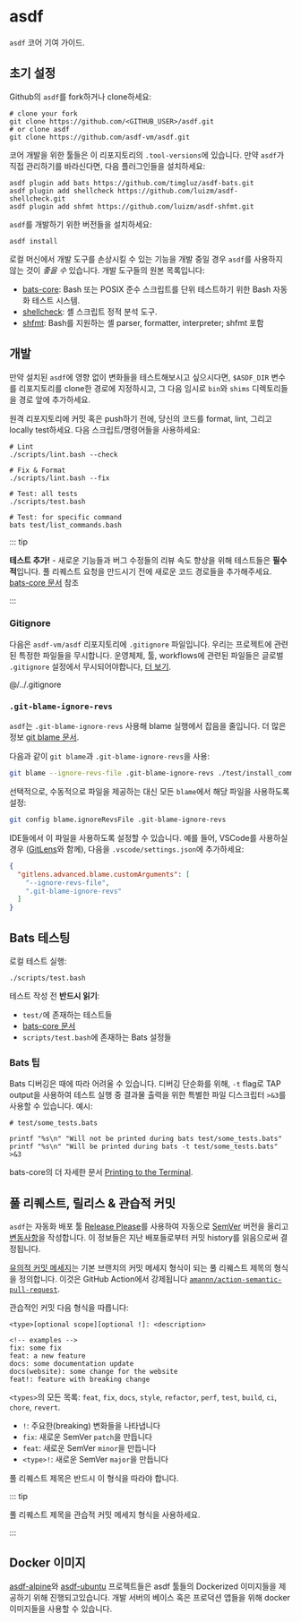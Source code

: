 # asdf

`asdf` 코어 기여 가이드.

## 초기 설정

Github의 `asdf`를 fork하거나 clone하세요:

```shell
# clone your fork
git clone https://github.com/<GITHUB_USER>/asdf.git
# or clone asdf
git clone https://github.com/asdf-vm/asdf.git
```

코어 개발을 위한 툴들은 이 리포지토리의 `.tool-versions`에 있습니다. 만약 `asdf`가 직접 관리하기를 바라신다면, 다음 플러그인들을 설치하세요:

```shell
asdf plugin add bats https://github.com/timgluz/asdf-bats.git
asdf plugin add shellcheck https://github.com/luizm/asdf-shellcheck.git
asdf plugin add shfmt https://github.com/luizm/asdf-shfmt.git
```

`asdf`를 개발하기 위한 버전들을 설치하세요:

```shell
asdf install
```

로컬 머신에서 개발 도구를 손상시킬 수 있는 기능을 개발 중일 경우 `asdf`를 사용하지 않는 것이 _좋을 수_ 있습니다. 개발 도구들의 원본 목록입니다:

- [bats-core](https://github.com/bats-core/bats-core): Bash 또는 POSIX 준수 스크립트를 단위 테스트하기 위한 Bash 자동화 테스트 시스템.
- [shellcheck](https://github.com/koalaman/shellcheck): 셸 스크립트 정적 분석 도구.
- [shfmt](https://github.com/mvdan/sh): Bash를 지원하는 셸 parser, formatter, interpreter; shfmt 포함

## 개발

만약 설치된 `asdf`에 영향 없이 변화들을 테스트해보시고 싶으시다면, `$ASDF_DIR` 변수를 리포지토리를 clone한 경로에 지정하시고, 그 다음 임시로 `bin`와 `shims` 디렉토리들을 경로 앞에 추가하세요.

원격 리포지토리에 커밋 혹은 push하기 전에, 당신의 코드를 format, lint, 그리고 locally test하세요. 다음 스크립트/명령어들을 사용하세요:

```shell
# Lint
./scripts/lint.bash --check

# Fix & Format
./scripts/lint.bash --fix

# Test: all tests
./scripts/test.bash

# Test: for specific command
bats test/list_commands.bash
```

::: tip

**테스트 추가!** - 새로운 기능들과 버그 수정들의 리뷰 속도 향상을 위해 테스트들은 **필수적**입니다. 풀 리퀘스트 요청을 만드시기 전에 새로운 코드 경로들을 추가해주세요. [bats-core 문서](https://bats-core.readthedocs.io/en/stable/index.html) 참조

:::

### Gitignore

다음은 `asdf-vm/asdf` 리포지토리에 `.gitignore` 파일입니다. 우리는 프로젝트에 관련된 특정한 파일들을 무시합니다. 운영체제, 툴, workflows에 관련된 파일들은 글로벌 `.gitignore` 설정에서 무시되어야합니다, [더 보기](http://stratus3d.com/blog/2018/06/03/stop-excluding-editor-temp-files-in-gitignore/).

@/../.gitignore

### `.git-blame-ignore-revs`

`asdf`는 `.git-blame-ignore-revs` 사용해 blame 실행에서 잡음을 줄입니다. 더 많은 정보 [git blame 문서](https://git-scm.com/docs/git-blame).

다음과 같이 `git blame`과 `.git-blame-ignore-revs`을 사용:

```sh
git blame --ignore-revs-file .git-blame-ignore-revs ./test/install_command.bats
```

선택적으로, 수동적으로 파일을 제공하는 대신 모든 `blame`에서 해당 파일을 사용하도록 설정:

```sh
git config blame.ignoreRevsFile .git-blame-ignore-revs
```

IDE들에서 이 파일을 사용하도록 설정할 수 있습니다. 예를 들어, VSCode를 사용하실 경우 ([GitLens](https://marketplace.visualstudio.com/items?itemName=eamodio.gitlens)와 함께), 다음을 `.vscode/settings.json`에 추가하세요:

```json
{
  "gitlens.advanced.blame.customArguments": [
    "--ignore-revs-file",
    ".git-blame-ignore-revs"
  ]
}
```

## Bats 테스팅

로컬 테스트 실행:

```shell
./scripts/test.bash
```

테스트 작성 전 **반드시 읽기**:

- `test/`에 존재하는 테스트들
- [bats-core 문서](https://bats-core.readthedocs.io/en/stable/index.html)
- `scripts/test.bash`에 존재하는 Bats 설정들

### Bats 팁

Bats 디버깅은 때에 따라 어려울 수 있습니다. 디버깅 단순화를 위해, `-t` flag로 TAP output을 사용하여 테스트 실행 중 결과물 출력을 위한 특별한 파일 디스크립터 `>&3`를 사용할 수 있습니다. 예시:

```shell
# test/some_tests.bats

printf "%s\n" "Will not be printed during bats test/some_tests.bats"
printf "%s\n" "Will be printed during bats -t test/some_tests.bats" >&3
```

bats-core의 더 자세한 문서 [Printing to the Terminal](https://bats-core.readthedocs.io/en/stable/writing-tests.html#printing-to-the-terminal).

## 풀 리퀘스트, 릴리스 & 관습적 커밋

`asdf`는 자동화 배포 툴 [Release Please](https://github.com/googleapis/release-please)를 사용하여 자동으로 [SemVer](https://semver.org/) 버전을 올리고 [변동사항](https://github.com/asdf-vm/asdf/blob/master/CHANGELOG.md)을 작성합니다. 이 정보들은 지난 배포들로부터 커밋 history를 읽음으로써 결정됩니다.

[유의적 커밋 메세지](https://www.conventionalcommits.org/)는 기본 브랜치의 커밋 메세지 형식이 되는 풀 리퀘스트 제목의 형식을 정의합니다. 이것은 GitHub Action에서 강제됩니다 [`amannn/action-semantic-pull-request`](https://github.com/amannn/action-semantic-pull-request).

관습적인 커밋 다음 형식을 따릅니다:

```
<type>[optional scope][optional !]: <description>

<!-- examples -->
fix: some fix
feat: a new feature
docs: some documentation update
docs(website): some change for the website
feat!: feature with breaking change
```

`<types>`의 모든 목록: `feat`, `fix`, `docs`, `style`, `refactor`, `perf`, `test`, `build`, `ci`, `chore`, `revert`.

- `!`:  주요한(breaking) 변화들을 나타냅니다
- `fix`: 새로운 SemVer `patch`을 만듭니다
- `feat`: 새로운 SemVer `minor`을 만듭니다
- `<type>!`: 새로운 SemVer `major`을 만듭니다

풀 리퀘스트 제목은 반드시 이 형식을 따라야 합니다.

::: tip

풀 리퀘스트 제목을 관습적 커밋 메세지 형식을 사용하세요.

:::

## Docker 이미지

[asdf-alpine](https://github.com/vic/asdf-alpine)와 [asdf-ubuntu](https://github.com/vic/asdf-ubuntu) 프로젝트들은 asdf 툴들의 Dockerized 이미지들을 제공하기 위해 진행되고있습니다. 개발 서버의 베이스 혹은 프로덕션 앱들을 위해 docker 이미지들을 사용할 수 있습니다.
